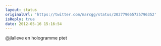 ```yaml
---
layout: status
originalUrl: 'https://twitter.com/marcgg/status/202779665725796352'
isReply: true
date: 2012-05-16 15:16:54
---
```


@jlalleve en hologramme ptet
